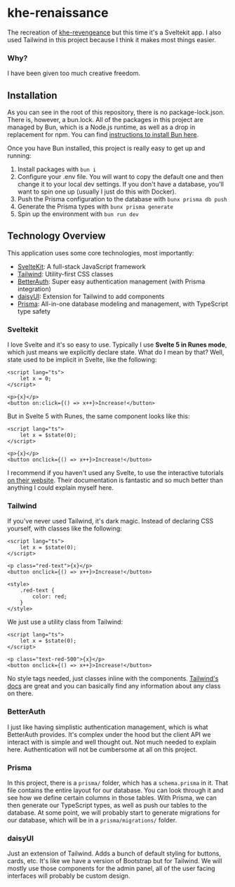 # khe-renaissance

The recreation of [khe-revengeance](https://github.com/hacksu/khe-revengeance) but this time it's a Sveltekit app.
I also used Tailwind in this project because I think it makes most things easier.

### Why?

I have been given too much creative freedom.

## Installation

As you can see in the root of this repository, there is no package-lock.json. There is, however, a bun.lock. All of the packages in this project are managed by Bun, which is a Node.js runtime, as well as a drop in replacement for npm. You can find [instructions to install Bun here](https://bun.sh/).

Once you have Bun installed, this project is really easy to get up and running:

1. Install packages with `bun i`
2. Configure your .env file. You will want to copy the default one and then change it to your local dev settings. If you don't have a database, you'll want to spin one up (usually I just do this with Docker). 
3. Push the Prisma configuration to the database with `bunx prisma db push`
4. Generate the Prisma types with `bunx prisma generate`
5. Spin up the environment with `bun run dev`

## Technology Overview

This application uses some core technologies, most importantly:

- [SvelteKit](https://svelte.dev/): A full-stack JavaScript framework
- [Tailwind](https://tailwindcss.com/): Utility-first CSS classes
- [BetterAuth](https://www.better-auth.com/): Super easy authentication management (with Prisma integration)
- [daisyUI](https://daisyui.com/): Extension for Tailwind to add components
- [Prisma](https://www.prisma.io/orm): All-in-one database modeling and management, with TypeScript type safety 

### Sveltekit

I love Svelte and it's so easy to use. Typically I use **Svelte 5 in Runes mode**, which just means we explicitly declare state. What do I mean by that? Well, state used to be implicit in Svelte, like the following:
```Svelte
<script lang="ts">
    let x = 0;
</script>

<p>{x}</p>
<button on:click={() => x++}>Increase!</button>
```
But in Svelte 5 with Runes, the same component looks like this:
```Svelte
<script lang="ts">
    let x = $state(0);
</script>

<p>{x}</p>
<button onclick={() => x++}>Increase!</button>
```

I recommend if you haven't used any Svelte, to use the interactive tutorials [on their website](https://svelte.dev/docs/kit/introduction). Their documentation is fantastic and so much better than anything I could explain myself here.

### Tailwind

If you've never used Tailwind, it's dark magic. Instead of declaring CSS yourself, with classes like the following:
```Svelte
<script lang="ts">
    let x = $state(0);
</script>

<p class="red-text">{x}</p>
<button onclick={() => x++}>Increase!</button>

<style>
    .red-text {
        color: red;
    }
</style>
```
We just use a utility class from Tailwind:
```Svelte
<script lang="ts">
    let x = $state(0);
</script>

<p class="text-red-500">{x}</p>
<button onclick={() => x++}>Increase!</button>
```

No style tags needed, just classes inline with the components. [Tailwind's docs](https://tailwindcss.com/) are great and you can basically find any information about any class on there.

### BetterAuth

I just like having simplistic authentication management, which is what BetterAuth provides. It's complex under the hood but the client API we interact with is simple and well thought out. Not much needed to explain here. Authentication will not be cumbersome at all on this project.

### Prisma

In this project, there is a `prisma/` folder, which has a `schema.prisma` in it. That file contains the entire layout for our database. You can look through it and see how we define certain columns in those tables. With Prisma, we can then generate our TypeScript types, as well as push our tables to the database. At some point, we will probably start to generate migrations for our database, which will be in a `prisma/migrations/` folder.

### daisyUI

Just an extension of Tailwind. Adds a bunch of default styling for buttons, cards, etc. It's like we have a version of Bootstrap but for Tailwind. We will mostly use those components for the admin panel, all of the user facing interfaces will probably be custom design.

